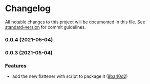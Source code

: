 # Changelog

All notable changes to this project will be documented in this file. See [standard-version](https://github.com/conventional-changelog/standard-version) for commit guidelines.

### [0.0.4](https://github.com/adjicf/flattener/compare/v0.0.3...v0.0.4) (2021-05-04)

### 0.0.3 (2021-05-04)


### Features

* add the new flattener with script to package it ([8ba40d2](https://github.com/CoinFabrik/solidity-flattener/commit/8ba40d2d27de461e15ec35acf4cbad0bb709dde8))
